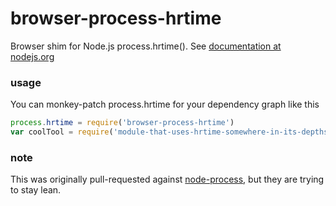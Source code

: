 # browser-process-hrtime

Browser shim for Node.js process.hrtime().
See [documentation at nodejs.org](http://nodejs.org/api/process.html#process_process_hrtime)

### usage
You can monkey-patch process.hrtime for your dependency graph like this
```javascript
process.hrtime = require('browser-process-hrtime')
var coolTool = require('module-that-uses-hrtime-somewhere-in-its-depths')
```

### note
This was originally pull-requested against [node-process](https://github.com/defunctzombie/node-process),
but they are trying to stay lean.

